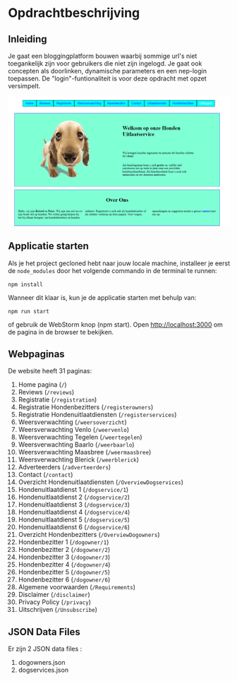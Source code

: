 # Opdrachtbeschrijving

## Inleiding

Je gaat een bloggingplatform bouwen waarbij sommige url's niet toegankelijk zijn voor gebruikers die niet zijn ingelogd.
Je gaat ook concepten als doorlinken, dynamische parameters en een nep-login toepassen. De "login"-funtionaliteit is
voor deze opdracht met opzet versimpelt.

![screenshot](src/assets/screenshot.png)

## Applicatie starten

Als je het project gecloned hebt naar jouw locale machine, installeer je eerst de `node_modules` door het volgende
commando in de terminal te runnen:

```
npm install
```

Wanneer dit klaar is, kun je de applicatie starten met behulp van:

```
npm run start
```

of gebruik de WebStorm knop (npm start). Open [http://localhost:3000](http://localhost:3000/) om de pagina in de browser
te bekijken. 

## Webpaginas

De website heeft 31 paginas:

1. Home pagina					(`/`)
2. Reviews					(`/reviews`)
3. Registratie					(`/registration`)
4. Registratie Hondenbezitters		(`/registerowners`)
5. Registratie Hondenuitlaatdiensten	(`/registerservices`)
6. Weersverwachting				(`/weersoverzicht`)
7. Weersverwachting Venlo			(`/weervenlo`)
8. Weersverwachting Tegelen		(`/weertegelen`)
9. Weersverwachting Baarlo			(`/weerbaarlo`)
10. Weersverwachting Maasbree		(`/weermaasbree`)
11. Weersverwachting Blerick		(`/weerblerick`)
12. Adverteerders				(`/adverteerders`)
13. Contact					(`/contact`)
14. Overzicht Hondenuitlaatdiensten	(`/OverviewDogservices`)
15. Hondenuitlaatdienst 1			(`/dogservice/1`)
16. Hondenuitlaatdienst 2			(`/dogservice/2`)
17. Hondenuitlaatdienst 3			(`/dogservice/3`)
18. Hondenuitlaatdienst 4			(`/dogservice/4`)
19. Hondenuitlaatdienst 5			(`/dogservice/5`)
20. Hondenuitlaatdienst 6			(`/dogservice/6`)
21. Overzicht Hondenbezitters		(`/OverviewDogowners`)
22. Hondenbezitter 1				(`/dogowner/1`)
23. Hondenbezitter 2				(`/dogowner/2`)
24. Hondenbezitter 3				(`/dogowner/3`)
25. Hondenbezitter 4				(`/dogowner/4`)
26. Hondenbezitter 5				(`/dogowner/5`)
27. Hondenbezitter 6				(`/dogowner/6`)
28. Algemene voorwaarden			(`/Requirements`)
29. Disclaimer					(`/disclaimer`)
30. Privacy Policy				(`/privacy`)
31. Uitschrijven				(`/Unsubscribe`)


## JSON Data Files

Er zijn 2 JSON data files :

1. dogowners.json
2. dogservices.json


